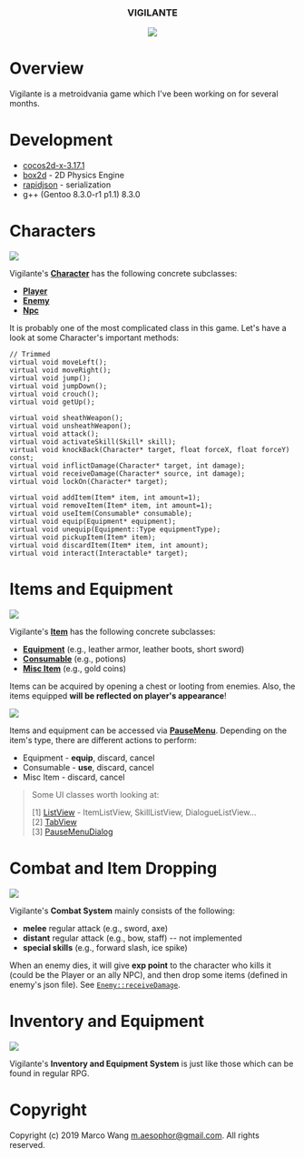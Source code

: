 <div align="center">
<h3>VIGILANTE</h3>
<img src="/.meta/combat.gif">
</div>

# Overview
Vigilante is a metroidvania game which I've been working on for several months.

# Development
* [cocos2d-x-3.17.1](https://cocos2d-x.org/filedown/cocos2d-x-3.17.1)
* [box2d](https://box2d.org/) - 2D Physics Engine
* [rapidjson](http://rapidjson.org/) - serialization
* g++ (Gentoo 8.3.0-r1 p1.1) 8.3.0

# Characters
![](https://raw.githubusercontent.com/aesophor/Vigilante/readme/.meta/character.jpg)

Vigilante's **[Character](https://github.com/aesophor/Vigilante/blob/master/Classes/character/Character.h)** has the following concrete subclasses:
* **[Player](https://github.com/aesophor/Vigilante/blob/master/Classes/character/Player.h)**
* **[Enemy](https://github.com/aesophor/Vigilante/blob/master/Classes/character/Enemy.h)**
* **[Npc](https://github.com/aesophor/Vigilante/blob/master/Classes/character/Npc.h)**

It is probably one of the most complicated class in this game. Let's have a look at some Character's important methods:
```
// Trimmed
virtual void moveLeft();
virtual void moveRight();
virtual void jump();
virtual void jumpDown();
virtual void crouch();
virtual void getUp();

virtual void sheathWeapon();
virtual void unsheathWeapon();
virtual void attack();
virtual void activateSkill(Skill* skill);
virtual void knockBack(Character* target, float forceX, float forceY) const;
virtual void inflictDamage(Character* target, int damage);
virtual void receiveDamage(Character* source, int damage);
virtual void lockOn(Character* target);

virtual void addItem(Item* item, int amount=1);
virtual void removeItem(Item* item, int amount=1);
virtual void useItem(Consumable* consumable);
virtual void equip(Equipment* equipment);
virtual void unequip(Equipment::Type equipmentType);
virtual void pickupItem(Item* item);
virtual void discardItem(Item* item, int amount);
virtual void interact(Interactable* target);
```

# Items and Equipment
![](https://raw.githubusercontent.com/aesophor/Vigilante/readme/.meta/item.png)

Vigilante's **[Item](https://github.com/aesophor/Vigilante/blob/master/Classes/item/Item.h)** has the following concrete subclasses:
* **[Equipment](https://github.com/aesophor/Vigilante/blob/master/Classes/item/Equipment.h)** (e.g., leather armor, leather boots, short sword)
* **[Consumable](https://github.com/aesophor/Vigilante/blob/master/Classes/item/Consumable.h)** (e.g., potions)
* **[Misc Item](https://github.com/aesophor/Vigilante/blob/master/Classes/item/MiscItem.h)** (e.g., gold coins)

Items can be acquired by opening a chest or looting from enemies. Also, the items equipped **will be reflected on player's appearance**! 

![](https://raw.githubusercontent.com/aesophor/Vigilante/readme/.meta/pausemenu_item.png)

Items and equipment can be accessed via **[PauseMenu](https://github.com/aesophor/Vigilante/blob/readme/Classes/ui/pause_menu/PauseMenu.h)**. Depending on the item's type, there are different actions to perform:
* Equipment - **equip**, discard, cancel
* Consumable - **use**, discard, cancel
* Misc Item - discard, cancel

> Some UI classes worth looking at:
> 
> [1] [ListView](https://github.com/aesophor/Vigilante/blob/readme/Classes/ui/ListView.h) - ItemListView, SkillListView, DialogueListView...    
> [2] [TabView](https://github.com/aesophor/Vigilante/blob/readme/Classes/ui/TabView.h)    
> [3] [PauseMenuDialog](https://github.com/aesophor/Vigilante/blob/readme/Classes/ui/pause_menu/PauseMenuDialog.h)    

# Combat and Item Dropping
![](https://raw.githubusercontent.com/aesophor/Vigilante/readme/.meta/combat.gif)

Vigilante's **Combat System** mainly consists of the following:
* **melee** regular attack (e.g., sword, axe)
* **distant** regular attack  (e.g., bow, staff) -- not implemented
* **special skills** (e.g., forward slash, ice spike)

When an enemy dies, it will give **exp point** to the character who kills it (could be the Player or an ally NPC), and then drop some items (defined in enemy's json file). See [`Enemy::receiveDamage`]([https://github.com/aesophor/Vigilante/blob/readme/Classes/character/Enemy.cc#L87](https://github.com/aesophor/Vigilante/blob/readme/Classes/character/Enemy.cc#L87)).

# Inventory and Equipment
![](https://raw.githubusercontent.com/aesophor/Vigilante/readme/.meta/inventoryequipment.gif)

Vigilante's **Inventory and Equipment System** is just like those which can be found in regular RPG.

# Copyright
Copyright (c) 2019 Marco Wang <m.aesophor@gmail.com>. All rights reserved.
